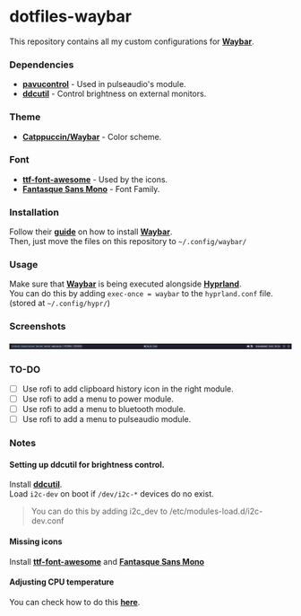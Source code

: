# dotfiles-waybar
This repository contains all my custom configurations for [**Waybar**](https://github.com/Alexays/Waybar).

### Dependencies
- [**pavucontrol**](https://freedesktop.org/software/pulseaudio/pavucontrol/) - Used in pulseaudio's module.<br>
- [**ddcutil**](http://www.ddcutil.com/) - Control brightness on external monitors.

### Theme
- [**Catppuccin/Waybar**](https://github.com/catppuccin/waybar) - Color scheme.

### Font
- [**ttf-font-awesome**](https://fontawesome.com/) - Used by the icons.<br>
- [**Fantasque Sans Mono**](https://github.com/belluzj/fantasque-sans) - Font Family.

### Installation
Follow their [**guide**](https://github.com/Alexays/Waybar) on how to install [**Waybar**](https://github.com/Alexays/Waybar).<br>
Then, just move the files on this repository to `~/.config/waybar/`<br>

### Usage
Make sure that [**Waybar**](https://github.com/Alexays/Waybar) is being executed alongside [**Hyprland**](https://hyprland.org/).<br>
You can do this by adding `exec-once = waybar` to the `hyprland.conf` file. (stored at `~/.config/hypr/`)

### Screenshots
![Example](assets/example.png)

### TO-DO
- [ ] Use rofi to add clipboard history icon in the right module.
- [ ] Use rofi to add a menu to power module.
- [ ] Use rofi to add a menu to bluetooth module.
- [ ] Use rofi to add a menu to pulseaudio module.

### Notes
#### Setting up ddcutil for brightness control.
Install [**ddcutil**](http://www.ddcutil.com/).<br>
Load `i2c-dev` on boot if `/dev/i2c-*` devices do no exist.<br>
> You can do this by adding i2c_dev to /etc/modules-load.d/i2c-dev.conf

#### Missing icons
Install [**ttf-font-awesome**](https://fontawesome.com/) and [**Fantasque Sans Mono**](https://github.com/belluzj/fantasque-sans)<br>

#### Adjusting CPU temperature
You can check how to do this [**here**](https://github.com/Alexays/Waybar/wiki/Module:-Temperature).
